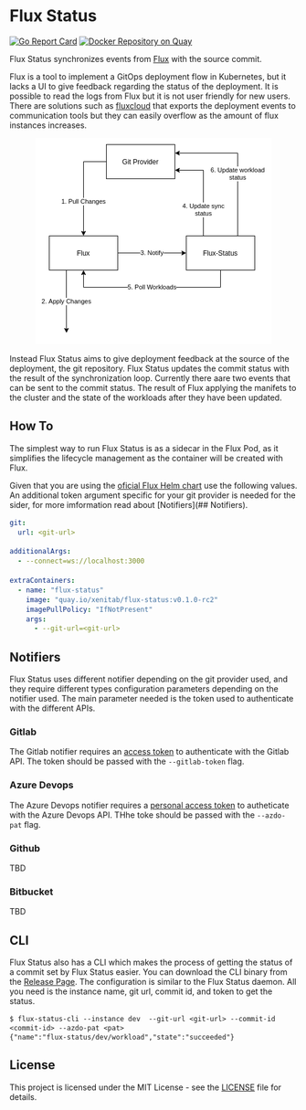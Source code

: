 # Flux Status
[![Go Report Card](https://goreportcard.com/badge/github.com/XenitAB/flux-status)](https://goreportcard.com/report/github.com/XenitAB/flux-status)
[![Docker Repository on Quay](https://quay.io/repository/xenitab/flux-status/status "Docker Repository on Quay")](https://quay.io/repository/xenitab/flux-status)

Flux Status synchronizes events from [Flux](https://github.com/fluxcd/flux) with the source commit.

Flux is a tool to implement a GitOps deployment flow in Kubernetes, but it lacks a UI to give
feedback regarding the status of the deployment. It is possible to read the logs from Flux but
it is not user friendly for new users. There are solutions such as [fluxcloud](https://github.com/justinbarrick/fluxcloud) that exports the deployment events to communication tools but they can easily overflow as the amount of flux instances increases.

<p align="center">
  <img src="./assets/workflow.png">
</p>

Instead Flux Status aims to give deployment feedback at the source of the deployment, the git repository. Flux Status updates the commit status with the result of the synchronization loop.
Currently there aare two events that can be sent to the commit status. The result of Flux applying
the manifets to the cluster and the state of the workloads after they have been updated.

## How To
The simplest way to run Flux Status is as a sidecar in the Flux Pod, as it simplifies the lifecycle
management as the container will be created with Flux.

Given that you are using the [oficial Flux Helm chart](https://github.com/fluxcd/helm-operator/tree/master/chart/helm-operator) use the following values. An additional token argument specific for your git provider is needed for the sider, for more imformation read about [Notifiers](## Notifiers).
```yaml
git:
  url: <git-url>

additionalArgs:
  - --connect=ws://localhost:3000

extraContainers:
  - name: "flux-status"
    image: "quay.io/xenitab/flux-status:v0.1.0-rc2"
    imagePullPolicy: "IfNotPresent"
    args:
      - --git-url=<git-url>
```

## Notifiers
Flux Status uses different notifier depending on the git provider used, and they require different
types configuration parameters depending on the notifier used. The main parameter needed is the
token used to authenticate with the different APIs.

### Gitlab
The Gitlab notifier requires an [access token](https://docs.gitlab.com/ee/user/profile/personal_access_tokens.html) to authenticate with the Gitlab API. The token should be passed with the `--gitlab-token` flag.

### Azure Devops
The Azure Devops notifier requires a [personal access token]() to autheticate with the Azure Devops API. THhe toke should be passed with the `--azdo-pat` flag.

### Github
TBD

### Bitbucket
TBD

## CLI
Flux Status also has a CLI which makes the process of getting the status of a commit set by Flux Status easier. You can download the CLI binary from the [Release Page](https://github.com/XenitAB/flux-status/releases).
The configuration is similar to the Flux Status daemon. All you need is the instance name, git url, commit id, and token to get the status.
```shell
$ flux-status-cli --instance dev  --git-url <git-url> --commit-id <commit-id> --azdo-pat <pat>
{"name":"flux-status/dev/workload","state":"succeeded"}
```

## License
This project is licensed under the MIT License - see the [LICENSE](LICENSE) file for details.
